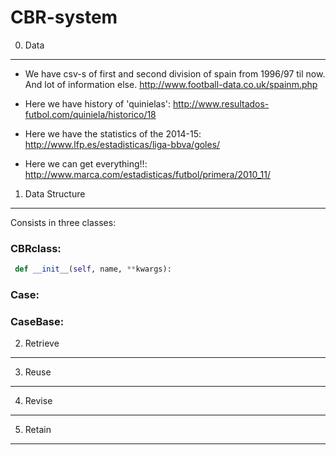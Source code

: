 CBR-system
==========

0. Data
-------
   - We have csv-s of first and second division of spain from 1996/97 til now. And lot of information else.
                        http://www.football-data.co.uk/spainm.php

   - Here we have history of 'quinielas': http://www.resultados-futbol.com/quiniela/historico/18
   
   - Here we have the statistics of the 2014-15: http://www.lfp.es/estadisticas/liga-bbva/goles/
   
   - Here we can get everything!!: http://www.marca.com/estadisticas/futbol/primera/2010_11/

1. Data Structure
-----------------
Consists in three classes:

### CBRclass:
```python
 def __init__(self, name, **kwargs):
```

### Case:

### CaseBase:

2. Retrieve
-----------

3. Reuse
--------

4. Revise
---------

5. Retain
---------
